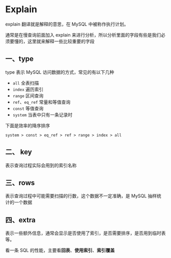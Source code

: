 # Explain

explain 翻译就是解释的意思，在 MySQL 中被称作执行计划。

通常是在慢查询前面加入  explain 来进行分析，所以分析里面的字段有些是我们必须要懂的，这里就来解释一些比较重要的字段



## 一、type

type 表示 MySQL 访问数据的方式，常见的有以下几种

* ``all`` 全表扫描
* ``index`` 遍历索引
* ``range`` 区间查询
* ``ref``、``eq_ref`` 常量和等值查询
* ``const`` 等值查询
* ``system`` 当表中只有一条记录时

下面是效率的降序排序

```
system > const > eq_ref > ref > range > index > all
```



## 二、 key

表示查询过程实际会用到的索引名称



## 三、rows

表示查询过程中可能需要扫描的行数，这个数据不一定准确，是 MySQL 抽样统计的一个数据



## 四、extra

表示一些额外信息，通常会显示是否使用了索引，是否需要排序，是否用到临时表等。



看一条 SQL 的性能，主要看**回表**、**使用索引**、**索引覆盖**

